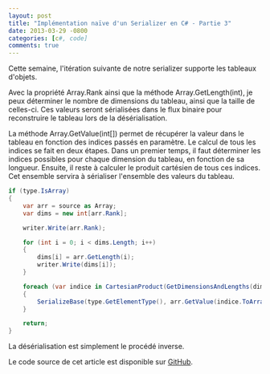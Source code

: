 ```yaml
---
layout: post
title: "Implémentation naïve d'un Serializer en C# - Partie 3"
date: 2013-03-29 -0800
categories: [c#, code]
comments: true
---
```


Cette semaine, l'itération suivante de notre serializer supporte les tableaux d'objets.

Avec la propriété Array.Rank ainsi que la méthode Array.GetLength(int), je peux déterminer le nombre de dimensions du tableau, ainsi que la taille de celles-ci. Ces valeurs seront sérialisées dans le flux binaire pour reconstruire le tableau lors de la désérialisation.

La méthode Array.GetValue(int[]) permet de récupérer la valeur dans le tableau en fonction des indices passés en paramètre. Le calcul de tous les indices se fait en deux étapes. Dans un premier temps, il faut déterminer les indices possibles pour chaque dimension du tableau, en fonction de sa longueur. Ensuite, il reste à calculer le produit cartésien de tous ces indices. Cet ensemble servira à sérialiser l'ensemble des valeurs du tableau.

```` csharp
if (type.IsArray)
{
	var arr = source as Array;
	var dims = new int[arr.Rank];

	writer.Write(arr.Rank);

	for (int i = 0; i < dims.Length; i++)
	{
		dims[i] = arr.GetLength(i);
		writer.Write(dims[i]);
	}

	foreach (var indice in CartesianProduct(GetDimensionsAndLengths(dims)))
	{
		SerializeBase(type.GetElementType(), arr.GetValue(indice.ToArray()), writer);
	}

	return;
}
````

La désérialisation est simplement le procédé inverse.

Le code source de cet article est disponible sur [GitHub](https://github.com/mathieubrun/Samples.SerializerFun).